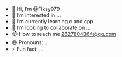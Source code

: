 - 👋 Hi, I’m @Fiksy979
- 👀 I’m interested in ...
- 🌱 I’m currently learning c and cpp
- 💞️ I’m looking to collaborate on ...
- 📫 How to reach me 2627804364@qq.com
- 😄 Pronouns: ...
- ⚡ Fun fact: ...

<!---
Fiksy979/Fiksy979 is a ✨ special ✨ repository because its `README.md` (this file) appears on your GitHub profile.
You can click the Preview link to take a look at your changes.
--->
